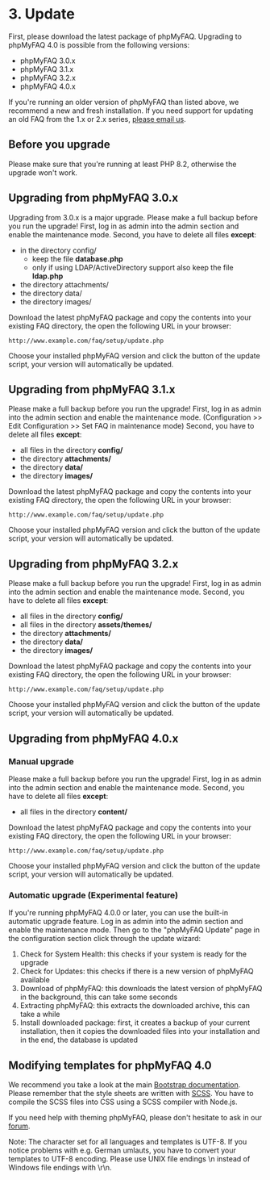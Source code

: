 # 3. Update

First, please download the latest package of phpMyFAQ. Upgrading to phpMyFAQ 4.0 is possible from the following
versions:

- phpMyFAQ 3.0.x
- phpMyFAQ 3.1.x
- phpMyFAQ 3.2.x
- phpMyFAQ 4.0.x

If you're running an older version of phpMyFAQ than listed above, we recommend a new and fresh installation. If you need
support for updating an old FAQ from the 1.x or 2.x series, [please email us](thorsten_AT_phpmyfaq_DOT_de).

## Before you upgrade

Please make sure that you're running at least PHP 8.2, otherwise the upgrade won't work.

## Upgrading from phpMyFAQ 3.0.x

Upgrading from 3.0.x is a major upgrade.
Please make a full backup before you run the upgrade!
First, log in as admin into the admin section and enable the maintenance mode.
Second, you have to delete all files **except**:

- in the directory config/
  - keep the file **database.php**
  - only if using LDAP/ActiveDirectory support also keep the file **ldap.php**
- the directory attachments/
- the directory data/
- the directory images/

Download the latest phpMyFAQ package and copy the contents into your existing FAQ directory, the open the following
URL in your browser:

`http://www.example.com/faq/setup/update.php`

Choose your installed phpMyFAQ version and click the button of the update script, your version will automatically be
updated.

## Upgrading from phpMyFAQ 3.1.x

Please make a full backup before you run the upgrade!
First, log in as admin into the admin section and enable the maintenance mode. (Configuration >> Edit Configuration >> Set FAQ in maintenance mode)
Second, you have to delete all files **except**:

- all files in the directory **config/**
- the directory **attachments/**
- the directory **data/**
- the directory **images/**

Download the latest phpMyFAQ package and copy the contents into your existing FAQ directory, the open the following
URL in your browser:

`http://www.example.com/faq/setup/update.php`

Choose your installed phpMyFAQ version and click the button of the update script, your version will automatically be
updated.

## Upgrading from phpMyFAQ 3.2.x

Please make a full backup before you run the upgrade!
First, log in as admin into the admin section and enable the maintenance mode.
Second, you have to delete all files **except**:

- all files in the directory **config/**
- all files in the directory **assets/themes/**
- the directory **attachments/**
- the directory **data/**
- the directory **images/**

Download the latest phpMyFAQ package and copy the contents into your existing FAQ directory, the open the following
URL in your browser:

`http://www.example.com/faq/setup/update.php`

Choose your installed phpMyFAQ version and click the button of the update script, your version will automatically be
updated.

## Upgrading from phpMyFAQ 4.0.x

### Manual upgrade

Please make a full backup before you run the upgrade!
First, log in as admin into the admin section and enable the maintenance mode.
Second, you have to delete all files **except**:

- all files in the directory **content/**

Download the latest phpMyFAQ package and copy the contents into your existing FAQ directory, the open the following
URL in your browser:

`http://www.example.com/faq/setup/update.php`

Choose your installed phpMyFAQ version and click the button of the update script, your version will automatically be
updated.

### Automatic upgrade (Experimental feature)

If you're running phpMyFAQ 4.0.0 or later, you can use the built-in automatic upgrade feature.
Log in as admin into the admin section and enable the maintenance mode.
Then go to the "phpMyFAQ Update" page in the configuration section click through the update wizard:

1. Check for System Health: this checks if your system is ready for the upgrade
2. Check for Updates: this checks if there is a new version of phpMyFAQ available
3. Download of phpMyFAQ: this downloads the latest version of phpMyFAQ in the background, this can take some seconds
4. Extracting phpMyFAQ: this extracts the downloaded archive, this can take a while
5. Install downloaded package: first, it creates a backup of your current installation, then it copies the downloaded
   files into your installation and in the end, the database is updated

## Modifying templates for phpMyFAQ 4.0

We recommend you take a look at the main [Bootstrap documentation](https://getbootstrap.com/).
Please remember that the style sheets are written with [SCSS](https://sass-lang.com/).
You have to compile the SCSS files into CSS using a SCSS compiler with Node.js.

If you need help with theming phpMyFAQ, please don't hesitate to ask in our [forum](https://forum.phpmyfaq.de/).

Note: The character set for all languages and templates is UTF-8. If you notice problems with e.g. German umlauts, you
have to convert your templates to UTF-8 encoding. Please use UNIX file endings \n instead of Windows file endings with
\r\n.
